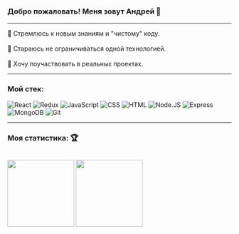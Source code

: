 ### Добро пожаловать! Меня зовут Андрей 👋
<hr/>

📍 Стремлюсь к новым знаниям и "чистому" коду.<br/>
</br>
📍 Стараюсь не ограничиваться одной технологией.<br/>
</br>
📍 Хочу поучаствовать в реальных проектах.<br/>
<hr/>

### Мой стек:
![React](https://img.shields.io/badge/-React-blue?style=for-the-badge&logo=react)
![Redux](https://img.shields.io/badge/-Redux-blueviolet?style=for-the-badge&logo=redux)
![JavaScript](https://img.shields.io/badge/-JavaScript-yellow?style=for-the-badge&logo=javascript)
![CSS](https://img.shields.io/badge/-CSS-darkblue?style=for-the-badge&logo=css3)
![HTML](https://img.shields.io/badge/-HTML-red?style=for-the-badge&logo=html5)
![Node.JS](https://img.shields.io/badge/-Node.JS-green?style=for-the-badge&logo=node.JS)
![Express](https://img.shields.io/badge/-Express-grey?style=for-the-badge&logo=express)
![MongoDB](https://img.shields.io/badge/-MongoDB-white?style=for-the-badge&logo=mongodb)
![Git](https://img.shields.io/badge/-Git-black?style=for-the-badge&logo=git)

<hr/>

### Моя статистика: 🏆
<br/>

<div>
  <img height='150px' src="https://github-readme-stats.vercel.app/api?username=guzzlerx&show_icons=true&theme=radical&hide=true&line_height=17&count_private=true&card_width=200&hide_border=true">
  <img height='150px' src="https://github-readme-stats.vercel.app/api/top-langs/?username=guzzlerx&layout=compact&theme=radical&hide_border=true">
</div>




